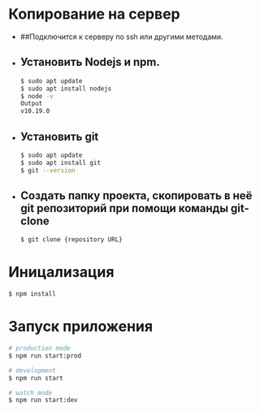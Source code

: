 # Копирование на сервер
  - ##Подключится к серверу по ssh или другими методами.
  - ## Установить Nodejs и npm.
    ```bash
    $ sudo apt update
    $ sudo apt install nodejs
    $ node -v
    Output
    v10.19.0
    ```
 - ## Установить git
    ``` bash
    $ sudo apt update
    $ sudo apt install git
    $ git --version
    ```
 - ## Создать папку проекта, скопировать в неё git репозиторий при помощи команды git-clone
    ``` bash
    $ git clone {repository URL}
    ```

# Иницализация

```bash
$ npm install
```

# Запуск приложения

```bash
# production mode
$ npm run start:prod

# development
$ npm run start

# watch mode
$ npm run start:dev
```
